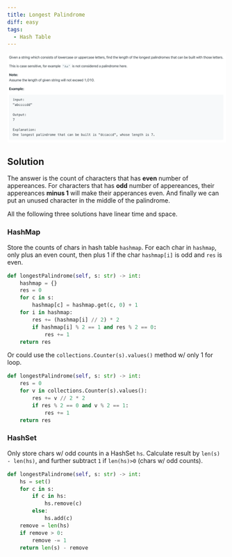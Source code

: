 ```yaml
---
title: Longest Palindrome
diff: easy
tags:
  - Hash Table
---
```


<img class="medium-zoom" src="/algo/longest-palindrome.png" alt="https://leetcode.com/problems/longest-palindrome">

## Solution

The answer is the count of characters that has **even** number of appereances. For characters that has **odd** number of appereances, their appereances **minus 1** will make their apperances even. And finally we can put an unused character in the middle of the palindrome.

All the following three solutions have linear time and space.

### HashMap

Store the counts of chars in hash table `hashmap`. For each char in `hashmap`, only plus an even count, then plus 1 if the char `hashmap[i]` is odd and `res` is even.

```py
def longestPalindrome(self, s: str) -> int:
    hashmap = {}
    res = 0
    for c in s:
        hashmap[c] = hashmap.get(c, 0) + 1
    for i in hashmap:
        res += (hashmap[i] // 2) * 2
        if hashmap[i] % 2 == 1 and res % 2 == 0:
            res += 1
    return res
```

Or could use the `collections.Counter(s).values()` method w/ only 1 for loop.

```py
def longestPalindrome(self, s: str) -> int:
    res = 0
    for v in collections.Counter(s).values():
        res += v // 2 * 2
        if res % 2 == 0 and v % 2 == 1:
            res += 1
    return res
```

### HashSet

Only store chars w/ odd counts in a HashSet `hs`. Calculate result by `len(s) - len(hs)`, and further subtract `1` if `len(hs)>0` (chars w/ odd counts).

```py
def longestPalindrome(self, s: str) -> int:
    hs = set()
    for c in s:
        if c in hs:
            hs.remove(c)
        else:
            hs.add(c)
    remove = len(hs)
    if remove > 0:
        remove -= 1
    return len(s) - remove
```

